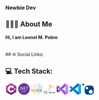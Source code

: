 
<p align="center">
<!--   <img alt="Header" src="./header.png" /> -->
  <h3>Newbie Dev</h3>
</p>

## 👨🏻‍💻 About Me
  <h4 >
    Hi, I am Leonel M. Pobre
  </h4>

<br/>
## 🌐 Social Links:
<!--[![LinkedIn](https://img.shields.io/badge/LinkedIn-%230077B5.svg?logo=linkedin&logoColor=white)](https://www.linkedin.com/in/leonel-pobre-053b32203/) -->

## 💻 Tech Stack:
<div class="container">
  <div class="row">
    <div class="col-4 d-flex align-items-center gap-10">
      <img alt="C#" src="./c-sharp.png" width="36" height="36" title="C# .Net" />
      <img alt=".Net Core" src="./NET core.png" width="36" height="36" title=".Net Core" />
      <img alt="MySQL" src="./mysql.png" width="36" height="36" title="My SQL" />
      <img alt="SQL-Server" src="./sql-server.png" width="36" height="36" title="Microsoft SQL Server" />
      <img alt="Visual Studio" src="./visual-basic.png" width="36" height="36" title="Visual Studio"/>
      <img alt="VS Code" src="./Visual Studio Code (VS Code).png" width="36" height="36" title="Visual Studio Code"/>
      <img alt="NuGet" src="./NuGet.png" width="36" height="36" title="Nuget Package" />     
    </div>
  </div>
</div>
